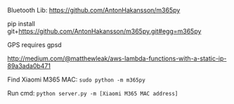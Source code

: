 Bluetooth Lib: https://github.com/AntonHakansson/m365py

pip install git+https://github.com/AntonHakansson/m365py.git#egg=m365py

GPS requires gpsd

http://medium.com/@matthewleak/aws-lambda-functions-with-a-static-ip-89a3ada0b471

Find Xiaomi M365 MAC: `sudo python -m m365py`

Run cmd: `python server.py -m [Xiaomi M365 MAC address]`
